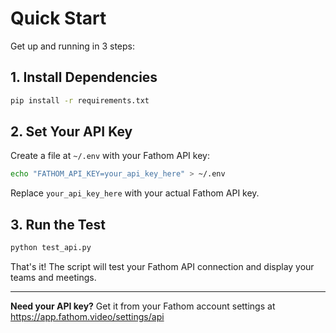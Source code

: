 # Quick Start

Get up and running in 3 steps:

## 1. Install Dependencies

```bash
pip install -r requirements.txt
```

## 2. Set Your API Key

Create a file at `~/.env` with your Fathom API key:

```bash
echo "FATHOM_API_KEY=your_api_key_here" > ~/.env
```

Replace `your_api_key_here` with your actual Fathom API key.

## 3. Run the Test

```bash
python test_api.py
```

That's it! The script will test your Fathom API connection and display your teams and meetings.

---

**Need your API key?** Get it from your Fathom account settings at https://app.fathom.video/settings/api
